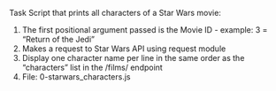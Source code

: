 Task
Script that prints all characters of a Star Wars movie:

1. The first positional argument passed is the Movie ID - example: 3 = “Return of the Jedi”
2. Makes a request to Star Wars API using request module
3. Display one character name per line in the same order as the “characters” list in the /films/ endpoint
4. File: 0-starwars_characters.js
